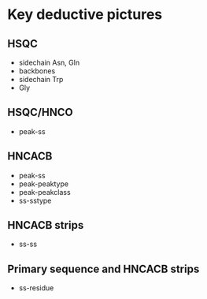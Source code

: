 # Key deductive pictures

## HSQC
 - sidechain Asn, Gln
 - backbones
 - sidechain Trp
 - Gly

## HSQC/HNCO
 - peak-ss

## HNCACB
 - peak-ss
 - peak-peaktype
 - peak-peakclass
 - ss-sstype

## HNCACB strips
 - ss-ss

## Primary sequence and HNCACB strips
 - ss-residue
